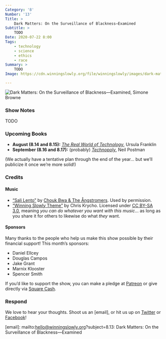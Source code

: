 ```yaml
---
Category: '8'
Number: '13'
Title: >
    Dark Matters: On the Surveillance of Blackness—Examined
Subtitle: >
    TODO
Date: 2020-07-22 8:00
Tags:
    - technology
    - science
    - ethics
    - race
Summary: >
    TODO
Image: https://cdn.winningslowly.org/file/winningslowly/images/dark-matters.jpg

---
```


![[<cite>Dark Matters: On the Surveillance of Blackness—Examined</cite>](https://www.alibris.com/Dark-Matters-On-the-Surveillance-of-Blackness-Simone-Browne/book/32087130), Simone Browne](https://cdn.winningslowly.org/file/winningslowly/images/dark-matters.jpg)

### Show Notes

TODO

### Upcoming Books

- <b>August (8.14 and 8.15):</b> [<cite>The Real World of Technology</cite>](https://www.alibris.com/The-Real-World-of-Technology-Dr-Ursula-M-Franklin-PH-D/book/5575099), Ursula Franklin
- <b>September (8.16 and 8.17):</b> (probably) [<cite>Technopoly</cite>](https://www.alibris.com/Technopoly-The-Surrender-of-Culture-to-Technology-Neil-Postman/book/6588282), Neil Postman

(We actually have a tentative plan through the end of the year… but we’ll publicize it once we’re more solid!)

### Credits

#### Music

- [“Sali Lento”](https://choukbwa.bandcamp.com/track/sali-lento-2) by [Chouk Bwa & The Ångstromers](https://choukbwa.bandcamp.com). Used by permission.
- [“Winning Slowly Theme”](https://soundcloud.com/chriskrycho/winning-slowly) by Chris Krycho. Licensed under [CC BY-SA 3.0](https://creativecommons.org/licenses/by-sa/3.0/), meaning *you can do whatever you want with this music*… as long as you share it for others to likewise do what *they* want.

#### Sponsors

Many thanks to the people who help us make this show possible by their financial support! This month’s sponsors:

- Daniel Ellcey
- Douglas Campos
- Jake Grant
- Marnix Klooster
- Spencer Smith

If you’d like to support the show, you can make a pledge at <a href='https://www.patreon.com/winningslowly' rel='payment'>Patreon</a> or give directly via [Square Cash](https://cash.me/$winningslowly).

### Respond

We love to hear your thoughts. Shoot us an [email], or hit us up on [Twitter](https://www.twitter.com/winningslowly) or [Facebook](https://www.facebook.com/winningslowlypodcast)!

[email]: mailto:hello@winningslowly.org?subject=8.13: Dark Matters: On the Surveillance of Blackness—Examined
